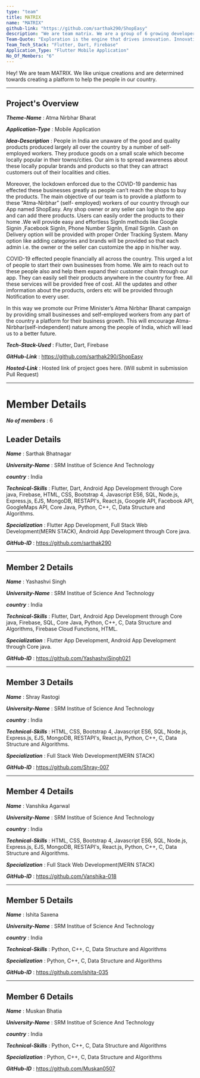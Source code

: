 ```yaml
---
type: "team"                                                        
title: MATRIX
name: "MATRIX"
github-link: "https://github.com/sarthak290/ShopEasy"
description: "We are team matrix. We are a group of 6 growing developers. By using our technical experience and coding skills we want to contribute to the aatma-nirbhar mission. We wish to help people in this pandemic."
Team-Quote: "Exploration is the engine that drives innovation. Innovation drives economic growth. So let's all go exploring."
Team_Tech_Stack: "Flutter, Dart, Firebase"
Application_Type: "Flutter Mobile Application"
No_Of_Members: "6"
---
```


Hey! We are team MATRIX. We like unique creations and are determined towards creating a platform to help the people in our country.

---

## Project's Overview

_**Theme-Name**_ : Atma Nirbhar Bharat

_**Application-Type**_ :   Mobile Application 

_**Idea-Description**_ :   People in India are unaware of the good and quality products produced largely all over the country by a number of self-employed workers. They produce goods on a small scale which become locally popular in their towns/cities. Our aim is to spread awareness about these locally popular brands and products so that they can attract customers out of their localities and cities. 

Moreover, the lockdown enforced due to the COVID-19 pandemic has effected these businesses greatly as people can’t reach the shops to buy the products. The main objective of our team is to provide a platform to these “Atma-Nirbhar” (self- employed) workers of our country through our App named ShopEasy. Any shop owner or any seller can login to the app and can add there products. Users can easily order the products to their home .We will provide easy and effortless SignIn methods like Google Signin ,Facebook SignIn, Phone Number SignIn, Email SignIn. Cash on Delivery option will be provided with proper Order Tracking System. Many option like adding categories and brands will be provided so that each admin i.e. the owner or the seller can customize the app in his/her way. 

COVID-19 effected people financially all across the country. This urged a lot of people to start their own businesses from home. We aim to reach out to these people also and help them expand their customer chain through our app. They can easily sell their products anywhere in the country for free. All these services will be provided free of cost.
All the updates and other imformation about the products, orders etc will be provided through Notification to every user.

In this way we promote our Prime Minister’s Atma Nirbhar Bharat campaign by providing small businesses and self-employed workers from any part of the country a platform for their business growth. This will encourage Atma-Nirbhar(self-independent) nature among the people of India, which will lead us to a better future. 



_**Tech-Stack-Used**_ :   Flutter, Dart, Firebase

_**GitHub-Link**_ :  https://github.com/sarthak290/ShopEasy

_**Hosted-Link**_ :    Hosted link of project goes here. (Will submit in submission Pull Request)

---

# Member Details

_**No of members**_ : 6



## Leader Details

_**Name**_ : Sarthak Bhatnagar

_**University-Name**_ : SRM Institue of Science And Technology

_**country**_ : India
 
_**Technical-Skills**_ : Flutter, Dart, Android App Development through Core java, Firebase, HTML, CSS, Bootstrap 4, Javascript ES6, SQL, Node.js, Express.js, EJS, MongoDB, RESTAPI's, React.js, Googele API, Facebook API, GoogleMaps API, Core Java, Python, C++, C, Data Structure and Algorithms.

_**Specialization**_ : Flutter App Development, Full Stack Web Development(MERN STACK), Android App Development through Core java.

_**GitHub-ID**_ :  https://github.com/sarthak290

---

## Member 2 Details

_**Name**_ : Yashashvi Singh

_**University-Name**_ : SRM Institue of Science And Technology

_**country**_ : India
 
_**Technical-Skills**_ : Flutter, Dart, Android App Development through Core java, Firebase, SQL, Core Java, Python, C++, C, Data Structure and Algorithms, Firebase Cloud Functions, HTML.

_**Specialization**_ : Flutter App Development, Android App Development through Core java.

_**GitHub-ID**_ :  https://github.com/YashashviSingh021

---

## Member 3 Details

_**Name**_ : Shray Rastogi

_**University-Name**_ : SRM Institue of Science And Technology

_**country**_ : India
 
_**Technical-Skills**_ : HTML, CSS, Bootstrap 4, Javascript ES6, SQL, Node.js, Express.js, EJS, MongoDB, RESTAPI's, React.js, Python, C++, C, Data Structure and Algorithms.

_**Specialization**_ : Full Stack Web Development(MERN STACK)

_**GitHub-ID**_ : https://github.com/Shray-007 

---

## Member 4 Details

_**Name**_ : Vanshika Agarwal

_**University-Name**_ : SRM Institue of Science And Technology

_**country**_ : India
 
_**Technical-Skills**_ : HTML, CSS, Bootstrap 4, Javascript ES6, SQL, Node.js, Express.js, EJS, MongoDB, RESTAPI's, React.js, Python, C++, C, Data Structure and Algorithms.

_**Specialization**_ : Full Stack Web Development(MERN STACK)

_**GitHub-ID**_ :  https://github.com/Vanshika-018

---

## Member 5 Details

_**Name**_ : Ishita Saxena

_**University-Name**_ : SRM Institue of Science And Technology

_**country**_ : India
 
_**Technical-Skills**_ : Python, C++, C, Data Structure and Algorithms

_**Specialization**_ : Python, C++, C, Data Structure and Algorithms

_**GitHub-ID**_ :  https://github.com/ishita-035

---

## Member 6 Details

_**Name**_ : Muskan Bhatia

_**University-Name**_ : SRM Institue of Science And Technology

_**country**_ : India
 
_**Technical-Skills**_ : Python, C++, C, Data Structure and Algorithms

_**Specialization**_ : Python, C++, C, Data Structure and Algorithms

_**GitHub-ID**_ :  https://github.com/Muskan0507


